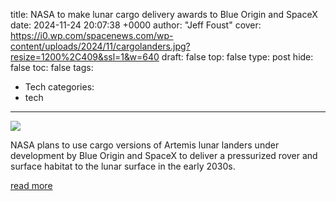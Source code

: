 title: NASA to make lunar cargo delivery awards to Blue Origin and SpaceX
date: 2024-11-24 20:07:38 +0000
author: "Jeff Foust"
cover: https://i0.wp.com/spacenews.com/wp-content/uploads/2024/11/cargolanders.jpg?resize=1200%2C409&ssl=1&w=640
draft: false
top: false
type: post
hide: false
toc: false
tags:
  - Tech
categories:
  - tech
---

![](https://i0.wp.com/spacenews.com/wp-content/uploads/2024/11/cargolanders.jpg?resize=1200%2C409&ssl=1&w=640)

NASA plans to use cargo versions of Artemis lunar landers under development by Blue Origin and SpaceX to deliver a pressurized rover and surface habitat to the lunar surface in the early 2030s.

[read more](https://spacenews.com/nasa-to-make-lunar-cargo-delivery-awards-to-blue-origin-and-spacex/)
